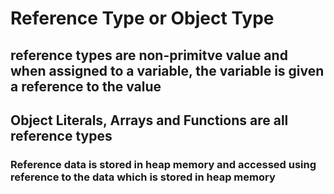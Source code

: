 # Reference Type or Object Type

## reference types are non-primitve value and when assigned to a variable, the variable is given a reference to the value

## Object Literals, Arrays and Functions are all reference types

### Reference data is stored in heap memory and accessed using reference to the data which is stored in heap memory

